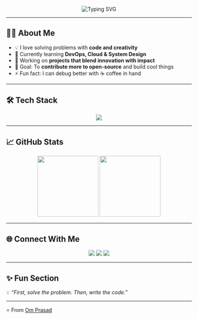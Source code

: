 <!-- Profile Header -->
<p align="center">
  <img src="https://readme-typing-svg.demolab.com?font=Fira+Code&weight=600&size=26&duration=2800&pause=800&center=true&vCenter=true&width=650&lines=Hey%2C+I'm+Om+Prasad+%F0%9F%91%8B;Full-stack+developer+%F0%9F%92%BB;Open+Source+Contributor+%E2%9C%A8;Tech+Explorer+%F0%9F%9A%80" alt="Typing SVG" />
</p>

---

## 👨‍💻 About Me
- 💡 I love solving problems with **code and creativity**  
- 🌱 Currently learning **DevOps, Cloud & System Design**  
- 🔭 Working on **projects that blend innovation with impact**  
- 🎯 Goal: To **contribute more to open-source** and build cool things  
- ⚡ Fun fact: I can debug better with ☕ coffee in hand  

---

## 🛠️ Tech Stack
<p align="center">
  <img src="https://skillicons.dev/icons?i=html,css,js,ts,react,nodejs,java,python,mysql,mongodb,docker,git,linux" />
</p>

---

## 📈 GitHub Stats
<p align="center">
  <img src="https://github-readme-stats.vercel.app/api?username=omushani&show_icons=true&theme=tokyonight" height="165"/>
  <img src="https://github-readme-streak-stats.herokuapp.com?user=omushani&theme=tokyonight&hide_border=false" height="165"/>
</p>

---

## 🌐 Connect With Me
<p align="center">
  <a href="https://www.linkedin.com/in/YOUR-LINK" target="_blank"><img src="https://img.shields.io/badge/LinkedIn-0A66C2?style=for-the-badge&logo=linkedin&logoColor=white"/></a>
  <a href="mailto:YOURMAIL@gmail.com"><img src="https://img.shields.io/badge/Gmail-D14836?style=for-the-badge&logo=gmail&logoColor=white"/></a>
  <a href="https://twitter.com/YOURHANDLE" target="_blank"><img src="https://img.shields.io/badge/Twitter-1DA1F2?style=for-the-badge&logo=twitter&logoColor=white"/></a>
</p>

---

## ✨ Fun Section
💡 *“First, solve the problem. Then, write the code.”*  



---

⭐️ From [Om Prasad](https://github.com/omushani)

